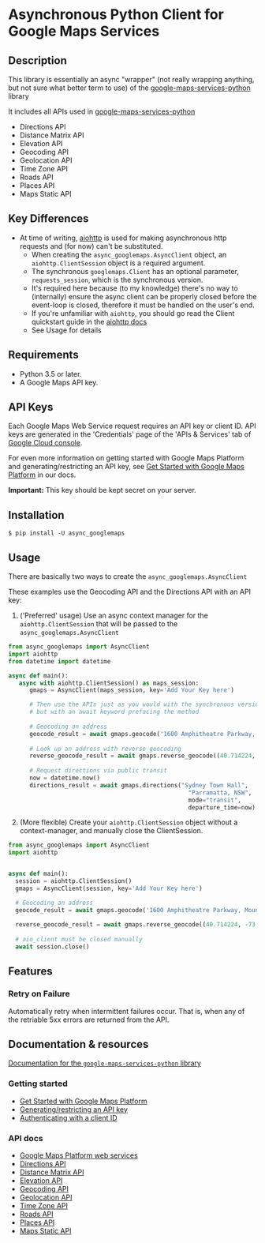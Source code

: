 Asynchronous Python Client for Google Maps Services
====================================

## Description

This library is essentially an async "wrapper" (not really wrapping anything, but not sure what better term to use)
of the [google-maps-services-python](https://github.com/googlemaps/google-maps-services-python) library

It includes all APIs used in [google-maps-services-python](https://github.com/googlemaps/google-maps-services-python)

 - Directions API
 - Distance Matrix API
 - Elevation API
 - Geocoding API
 - Geolocation API
 - Time Zone API
 - Roads API
 - Places API
 - Maps Static API

## Key Differences

 - At time of writing, [aiohttp](https://github.com/aio-libs/aiohttp) is used for making asynchronous http requests 
and (for now) can't be substituted.
   - When creating the `async_googlemaps.AsyncClient` object, an `aiohttp.ClientSession` object is a required argument.
   - The synchronous `googlemaps.Client` has an optional parameter, `requests_session`, which is the synchronous version.
   - It's required here because (to my knowledge) there's no way to (internally) ensure the async client can be properly closed 
   before the event-loop is closed, therefore it must be handled on the user's end.
   - If you're unfamiliar with `aiohttp`, you should go read the Client quickstart guide
   in the [aiohttp docs]('https://docs.aiohttp.org/')
   - See Usage for details
## Requirements

 - Python 3.5 or later.
 - A Google Maps API key.

## API Keys

Each Google Maps Web Service request requires an API key or client ID. API keys
are generated in the 'Credentials' page of the 'APIs & Services' tab of [Google Cloud console](https://console.cloud.google.com/apis/credentials).

For even more information on getting started with Google Maps Platform and generating/restricting an API key, see [Get Started with Google Maps Platform](https://developers.google.com/maps/gmp-get-started) in our docs.

**Important:** This key should be kept secret on your server.

## Installation
 
    $ pip install -U async_googlemaps

## Usage

There are basically two ways to create the `async_googlemaps.AsyncClient`

These examples use the Geocoding API and the Directions API with an API key:

1. ('Preferred' usage) Use an async context manager for the `aiohttp.ClientSession` that will be passed to the
`async_googlemaps.AsyncClient`
```python
from async_googlemaps import AsyncClient
import aiohttp
from datetime import datetime

async def main():
   async with aiohttp.ClientSession() as maps_session:
      gmaps = AsyncClient(maps_session, key='Add Your Key here')

      # Then use the APIs just as you would with the synchronous version,
      # but with an await keyword prefacing the method
      
      # Geocoding an address
      geocode_result = await gmaps.geocode('1600 Amphitheatre Parkway, Mountain View, CA')
          
      # Look up an address with reverse geocoding
      reverse_geocode_result = await gmaps.reverse_geocode((40.714224, -73.961452))
          
      # Request directions via public transit
      now = datetime.now()
      directions_result = await gmaps.directions("Sydney Town Hall",
                                                   "Parramatta, NSW",
                                                   mode="transit",
                                                   departure_time=now)
```
2. (More flexible) Create your `aiohttp.ClientSession` object without a context-manager, and manually close the ClientSession.

```python
from async_googlemaps import AsyncClient
import aiohttp


async def main():
  session = aiohttp.ClientSession()
  gmaps = AsyncClient(session, key='Add Your Key here')

  # Geocoding an address
  geocode_result = await gmaps.geocode('1600 Amphitheatre Parkway, Mountain View, CA')
  
  reverse_geocode_result = await gmaps.reverse_geocode((40.714224, -73.961452))
  
  # aio_client must be closed manually
  await session.close()
```

[//]: # (For more usage examples, check out [the tests]&#40;https://github.com/googlemaps/google-maps-services-python/tree/master/tests&#41;.)

## Features

### Retry on Failure

Automatically retry when intermittent failures occur. That is, when any of the retriable 5xx errors
are returned from the API.


[//]: # (## Building the Project)

[//]: # ()
[//]: # ()
[//]: # (    # Installing nox)

[//]: # (    $ pip install nox)

[//]: # ()
[//]: # (    # Running tests)

[//]: # (    $ nox)

[//]: # ()
[//]: # (    # Generating documentation)

[//]: # (    $ nox -e docs)

[//]: # ()
[//]: # (    # Copy docs to gh-pages)

[//]: # (    $ nox -e docs && mv docs/_build/html generated_docs && git clean -Xdi && git checkout gh-pages)

## Documentation & resources

[Documentation for the `google-maps-services-python` library](https://googlemaps.github.io/google-maps-services-python/docs/index.html)

### Getting started
- [Get Started with Google Maps Platform](https://developers.google.com/maps/gmp-get-started)
- [Generating/restricting an API key](https://developers.google.com/maps/gmp-get-started#api-key)
- [Authenticating with a client ID](https://developers.google.com/maps/documentation/directions/get-api-key#client-id)

### API docs
- [Google Maps Platform web services](https://developers.google.com/maps/apis-by-platform#web_service_apis)
- [Directions API](https://developers.google.com/maps/documentation/directions/)
- [Distance Matrix API](https://developers.google.com/maps/documentation/distancematrix/)
- [Elevation API](https://developers.google.com/maps/documentation/elevation/)
- [Geocoding API](https://developers.google.com/maps/documentation/geocoding/)
- [Geolocation API](https://developers.google.com/maps/documentation/geolocation/)
- [Time Zone API](https://developers.google.com/maps/documentation/timezone/)
- [Roads API](https://developers.google.com/maps/documentation/roads/)
- [Places API](https://developers.google.com/places/)
- [Maps Static API](https://developers.google.com/maps/documentation/maps-static/)

[//]: # (### Support)

[//]: # (- [Report an issue]&#40;https://github.com/googlemaps/google-maps-services-python/issues&#41;)

[//]: # (- [Contribute]&#40;https://github.com/googlemaps/google-maps-services-python/blob/master/CONTRIB.md&#41;)

[//]: # (- [StackOverflow]&#40;http://stackoverflow.com/questions/tagged/google-maps&#41;)
